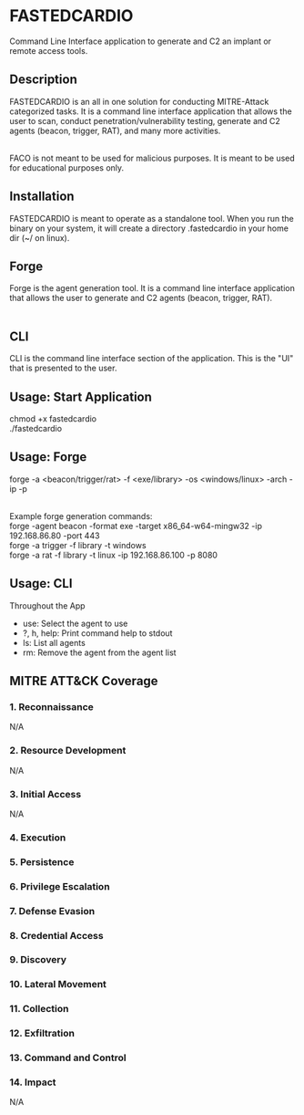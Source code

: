 # FASTEDCARDIO
Command Line Interface application to generate and C2 an implant or remote access tools.

## Description
FASTEDCARDIO is an all in one solution for conducting MITRE-Attack categorized tasks.  It is a command line interface application that allows the user to scan, conduct penetration/vulnerability testing, generate and C2 agents (beacon, trigger, RAT), and many more activities. </br></br> 

FACO is not meant to be used for malicious purposes.  It is meant to be used for educational purposes only.

## Installation
FASTEDCARDIO is meant to operate as a standalone tool.  When you run the binary on your system, it will create a directory .fastedcardio in your home dir (~/ on linux). <br/>

## Forge
Forge is the agent generation tool.  It is a command line interface application that allows the user to generate and C2 agents (beacon, trigger, RAT). </br></br>

## CLI
CLI is the command line interface section of the application.  This is the "UI" that is presented to the user.

## Usage: Start Application
chmod +x fastedcardio </br>
./fastedcardio </br>

## Usage: Forge
forge -a <beacon/trigger/rat> -f <exe/library> -os <windows/linux> -arch <arch> -ip <ip> -p <port> </br></br>

Example forge generation commands: </br>
forge -agent beacon -format exe -target x86_64-w64-mingw32 -ip 192.168.86.80 -port 443 <br/>
forge -a trigger -f library -t windows <br/>
forge -a rat -f library -t linux -ip 192.168.86.100 -p 8080 <br/>

## Usage: CLI
Throughout the App

- use: Select the agent to use
- ?, h, help: Print command help to stdout
- ls: List all agents
- rm: Remove the agent from the agent list


## MITRE ATT&CK Coverage
### 1. Reconnaissance
N/A
### 2. Resource Development
N/A
### 3. Initial Access
N/A
### 4. Execution
### 5. Persistence
### 6. Privilege Escalation
### 7. Defense Evasion
### 8. Credential Access
### 9. Discovery
### 10. Lateral Movement
### 11. Collection
### 12. Exfiltration
### 13. Command and Control
### 14. Impact
N/A

